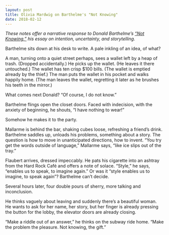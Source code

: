 ```yaml
---
layout: post
title: Olivia Mardwig on Barthelme's "Not Knowing"
date: 2018-02-12
---
```

_These notes offer a narrative response to Donald Barthelme’s [“Not Knowing,”](https://manoftheword.files.wordpress.com/2012/11/not-knowing-donald-barthelme.pdf) his essay on intention, uncertainty, and storytelling._

Barthelme sits down at his desk to write. A pale inkling of an idea, of what?

A man, turning onto a quiet street perhaps, sees a wallet left by a heap of trash. (Dropped accidentally.) He picks up the wallet. (He leaves it there untouched.) The wallet has ten crisp $100 bills. (The wallet is emptied already by the thief.) The man puts the wallet in his pocket and walks happily home. (The man leaves the wallet, regretting it later as he brushes his teeth in the mirror.)

What comes next Donald? “Of course, I do not know.”

Barthelme flings open the closet doors. Faced with indecision, with the anxiety of beginning, he shouts, “I have nothing to wear!”

Somehow he makes it to the party.

Mallarme is behind the bar, shaking cubes loose, refreshing a friend’s drink. Barthelme saddles up, unloads his problems, something about a story. The question is how to move in unanticipated directions, how to invent. “You try get the words outside of language,” Mallarme says, “like ice slips out of the tray.”

Flaubert arrives, dressed impeccably. He pats his cigarette into an ashtray from the Hard Rock Café and offers a note of solace. “Style,” he says, “enables us to speak, to imagine again.” Or was it “style enables us to imagine, to speak again”? Barthelme can’t decide.

Several hours later, four double pours of sherry, more talking and inconclusion.

He thinks vaguely about leaving and suddenly there’s a beautiful woman. He wants to ask for her name, her story, but her finger is already pressing the button for the lobby, the elevator doors are already closing.

“Make a riddle out of an answer,” he thinks on the subway ride home. “Make the problem the pleasure. Not knowing, the gift.”
